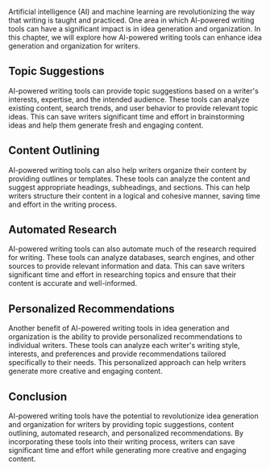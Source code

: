 
Artificial intelligence (AI) and machine learning are revolutionizing the way that writing is taught and practiced. One area in which AI-powered writing tools can have a significant impact is in idea generation and organization. In this chapter, we will explore how AI-powered writing tools can enhance idea generation and organization for writers.

Topic Suggestions
-----------------

AI-powered writing tools can provide topic suggestions based on a writer's interests, expertise, and the intended audience. These tools can analyze existing content, search trends, and user behavior to provide relevant topic ideas. This can save writers significant time and effort in brainstorming ideas and help them generate fresh and engaging content.

Content Outlining
-----------------

AI-powered writing tools can also help writers organize their content by providing outlines or templates. These tools can analyze the content and suggest appropriate headings, subheadings, and sections. This can help writers structure their content in a logical and cohesive manner, saving time and effort in the writing process.

Automated Research
------------------

AI-powered writing tools can also automate much of the research required for writing. These tools can analyze databases, search engines, and other sources to provide relevant information and data. This can save writers significant time and effort in researching topics and ensure that their content is accurate and well-informed.

Personalized Recommendations
----------------------------

Another benefit of AI-powered writing tools in idea generation and organization is the ability to provide personalized recommendations to individual writers. These tools can analyze each writer's writing style, interests, and preferences and provide recommendations tailored specifically to their needs. This personalized approach can help writers generate more creative and engaging content.

Conclusion
----------

AI-powered writing tools have the potential to revolutionize idea generation and organization for writers by providing topic suggestions, content outlining, automated research, and personalized recommendations. By incorporating these tools into their writing process, writers can save significant time and effort while generating more creative and engaging content.
